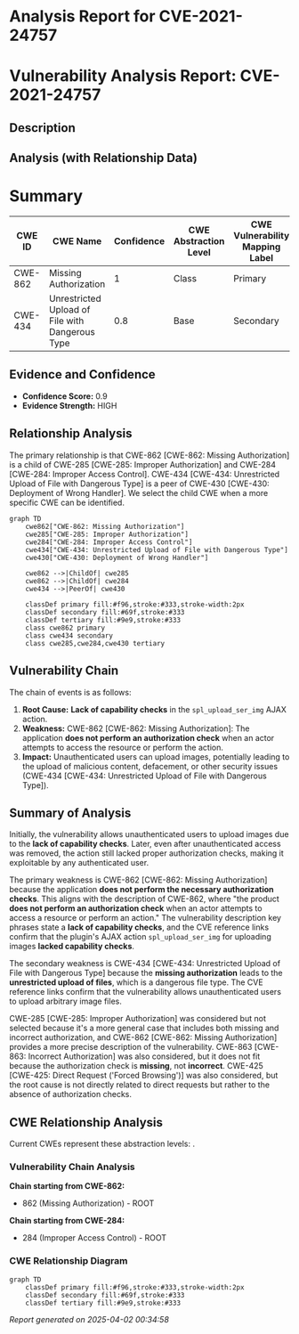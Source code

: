 # Analysis Report for CVE-2021-24757

# Vulnerability Analysis Report: CVE-2021-24757

## Description



## Analysis (with Relationship Data)

# Summary
| CWE ID | CWE Name | Confidence | CWE Abstraction Level | CWE Vulnerability Mapping Label | CWE-Vulnerability Mapping Notes |
|---|---|---|---|---|---|
| CWE-862 | Missing Authorization | 1 | Class | Primary | Allowed-with-Review |
| CWE-434 | Unrestricted Upload of File with Dangerous Type | 0.8 | Base | Secondary | Allowed |

## Evidence and Confidence

*   **Confidence Score:** 0.9
*   **Evidence Strength:** HIGH

## Relationship Analysis
The primary relationship is that CWE-862 [CWE-862: Missing Authorization] is a child of CWE-285 [CWE-285: Improper Authorization] and CWE-284 [CWE-284: Improper Access Control]. CWE-434 [CWE-434: Unrestricted Upload of File with Dangerous Type] is a peer of CWE-430 [CWE-430: Deployment of Wrong Handler]. We select the child CWE when a more specific CWE can be identified.

```mermaid
graph TD
    cwe862["CWE-862: Missing Authorization"]
    cwe285["CWE-285: Improper Authorization"]
    cwe284["CWE-284: Improper Access Control"]
    cwe434["CWE-434: Unrestricted Upload of File with Dangerous Type"]
    cwe430["CWE-430: Deployment of Wrong Handler"]

    cwe862 -->|ChildOf| cwe285
    cwe862 -->|ChildOf| cwe284
    cwe434 -->|PeerOf| cwe430

    classDef primary fill:#f96,stroke:#333,stroke-width:2px
    classDef secondary fill:#69f,stroke:#333
    classDef tertiary fill:#9e9,stroke:#333
    class cwe862 primary
    class cwe434 secondary
    class cwe285,cwe284,cwe430 tertiary
```

## Vulnerability Chain
The chain of events is as follows:
1.  **Root Cause:** **Lack of capability checks** in the `spl_upload_ser_img` AJAX action.
2.  **Weakness:** CWE-862 [CWE-862: Missing Authorization]: The application **does not perform an authorization check** when an actor attempts to access the resource or perform the action.
3.  **Impact:** Unauthenticated users can upload images, potentially leading to the upload of malicious content, defacement, or other security issues (CWE-434 [CWE-434: Unrestricted Upload of File with Dangerous Type]).

## Summary of Analysis
Initially, the vulnerability allows unauthenticated users to upload images due to the **lack of capability checks**. Later, even after unauthenticated access was removed, the action still lacked proper authorization checks, making it exploitable by any authenticated user.

The primary weakness is CWE-862 [CWE-862: Missing Authorization] because the application **does not perform the necessary authorization checks**. This aligns with the description of CWE-862, where "the product **does not perform an authorization check** when an actor attempts to access a resource or perform an action." The vulnerability description key phrases state a **lack of capability checks**, and the CVE reference links confirm that the plugin's AJAX action `spl_upload_ser_img` for uploading images **lacked capability checks**.

The secondary weakness is CWE-434 [CWE-434: Unrestricted Upload of File with Dangerous Type] because the **missing authorization** leads to the **unrestricted upload of files**, which is a dangerous file type. The CVE reference links confirm that the vulnerability allows unauthenticated users to upload arbitrary image files.

CWE-285 [CWE-285: Improper Authorization] was considered but not selected because it's a more general case that includes both missing and incorrect authorization, and CWE-862 [CWE-862: Missing Authorization] provides a more precise description of the vulnerability. CWE-863 [CWE-863: Incorrect Authorization] was also considered, but it does not fit because the authorization check is **missing**, not **incorrect**. CWE-425 [CWE-425: Direct Request ('Forced Browsing')] was also considered, but the root cause is not directly related to direct requests but rather to the absence of authorization checks.


## CWE Relationship Analysis

Current CWEs represent these abstraction levels: .


### Vulnerability Chain Analysis

**Chain starting from CWE-862:**
- 862 (Missing Authorization) - ROOT


**Chain starting from CWE-284:**
- 284 (Improper Access Control) - ROOT



### CWE Relationship Diagram

```mermaid
graph TD
    classDef primary fill:#f96,stroke:#333,stroke-width:2px
    classDef secondary fill:#69f,stroke:#333
    classDef tertiary fill:#9e9,stroke:#333
```



*Report generated on 2025-04-02 00:34:58*
